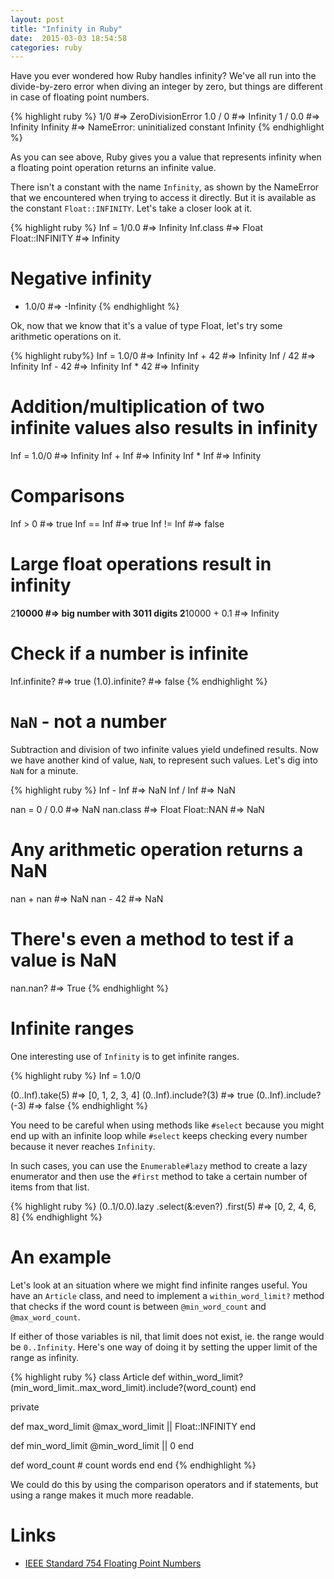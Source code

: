 ```yaml
---
layout: post
title: "Infinity in Ruby"
date:  2015-03-03 18:54:58
categories: ruby
---
```


Have you ever wondered how Ruby handles infinity?
We've all run into the divide-by-zero error
when diving an integer by zero,
but things are different
in case of floating point numbers.

{% highlight ruby %}
1/0        #=> ZeroDivisionError
1.0 / 0    #=> Infinity
1 / 0.0    #=> Infinity
Infinity   #=> NameError: uninitialized constant Infinity
{% endhighlight %}

As you can see above,
Ruby gives you a value
that represents infinity
when a floating point operation
returns an infinite value.

There isn't a constant
with the name `Infinity`,
as shown by the NameError
that we encountered
when trying to access it directly.
But it is available as the constant `Float::INFINITY`.
Let's take a closer look at it.

{% highlight ruby %}
Inf = 1/0.0      #=> Infinity
Inf.class        #=> Float
Float::INFINITY  #=> Infinity

# Negative infinity
- 1.0/0  #=> -Infinity
{% endhighlight %}

Ok, now that we know
that it's a value of type Float,
let's try some arithmetic operations on it.

{% highlight ruby%}
Inf = 1.0/0   #=> Infinity
Inf + 42      #=> Infinity
Inf / 42      #=> Infinity
Inf - 42      #=> Infinity
Inf * 42      #=> Infinity

# Addition/multiplication of two infinite values also results in infinity
Inf = 1.0/0  #=> Infinity
Inf + Inf    #=> Infinity
Inf * Inf    #=> Infinity

# Comparisons
Inf > 0       #=> true
Inf == Inf    #=> true
Inf != Inf    #=> false

# Large float operations result in infinity
2**10000        #=> big number with 3011 digits
2**10000 + 0.1  #=> Infinity

# Check if a number is infinite
Inf.infinite?   #=> true
(1.0).infinite? #=> false
{% endhighlight %}

# `NaN` - not a number

Subtraction and division
of two infinite values
yield undefined results.
Now we have another kind of value, `NaN`,
to represent such values.
Let's dig into `NaN`
for a minute.

{% highlight ruby %}
Inf - Inf    #=> NaN
Inf / Inf    #=> NaN

nan = 0 / 0.0  #=> NaN
nan.class      #=> Float
Float::NAN     #=> NaN

# Any arithmetic operation returns a NaN
nan + nan   #=> NaN
nan - 42    #=> NaN

# There's even a method to test if a value is NaN
nan.nan?       #=> True
{% endhighlight %}

# Infinite ranges

One interesting use of `Infinity`
is to get infinite ranges.

{% highlight ruby %}
Inf = 1.0/0

(0..Inf).take(5)        #=> [0, 1, 2, 3, 4]
(0..Inf).include?(3)    #=> true
(0..Inf).include?(-3)   #=> false
{% endhighlight %}

You need to be careful
when using methods like `#select`
because you might end up with
an infinite loop
while `#select`
keeps checking every number
because it never reaches `Infinity`.

In such cases,
you can use the
`Enumerable#lazy` method
to create a lazy enumerator
and then use the `#first` method
to take a certain number of items
from that list.

{% highlight ruby %}
(0..1/0.0).lazy
  .select(&:even?)
  .first(5)             #=> [0, 2, 4, 6, 8]
{% endhighlight %}

# An example

Let's look at an situation
where we might find
infinite ranges useful.
You have an `Article` class,
and need to implement
a `within_word_limit?` method
that checks if the word count is
between `@min_word_count` and `@max_word_count`.

If either of those variables is nil,
that limit does not exist,
ie. the range would be `0..Infinity`.
Here's one way of doing it
by setting the upper limit
of the range as infinity.

{% highlight ruby %}
class Article
  def within_word_limit?
    (min_word_limit..max_word_limit).include?(word_count)
  end

  private

  def max_word_limit
    @max_word_limit || Float::INFINITY
  end

  def min_word_limit
    @min_word_limit || 0
  end

  def word_count
    # count words
  end
end
{% endhighlight %}

We could do this
by using the comparison operators
and if statements,
but using a range makes it
much more readable.

# Links

* [IEEE Standard 754 Floating Point Numbers](http://steve.hollasch.net/cgindex/coding/ieeefloat.html)

